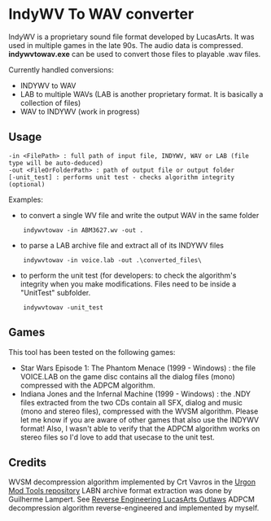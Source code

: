# IndyWV To WAV converter

IndyWV is a proprietary sound file format developed by LucasArts. It was used in multiple games in the late 90s.
The audio data is compressed. **indywvtowav.exe** can be used to convert those files to playable .wav files.

Currently handled conversions:
- INDYWV to WAV
- LAB to multiple WAVs (LAB is another proprietary format. It is basically a collection of files)
- WAV to INDYWV (work in progress)

## Usage
```
-in <FilePath> : full path of input file, INDYWV, WAV or LAB (file type will be auto-deduced)
-out <FileOrFolderPath> : path of output file or output folder
[-unit_test] : performs unit test - checks algorithm integrity (optional)
```

Examples:
- to convert a single WV file and write the output WAV in the same folder
```
    indywvtowav -in ABM3627.wv -out .
```
- to parse a LAB archive file and extract all of its INDYWV files
```
    indywvtowav -in voice.lab -out .\converted_files\
```
- to perform the unit test (for developers: to check the algorithm's integrity when you make modifications. Files need to be inside a "UnitTest" subfolder.
```
    indywvtowav -unit_test
```

## Games
This tool has been tested on the following games:
- Star Wars Episode 1: The Phantom Menace (1999 - Windows) : the file VOICE.LAB on the game disc contains all the dialog files (mono) compressed with the ADPCM algorithm.
- Indiana Jones and the Infernal Machine (1999 - Windows) : the .NDY files extracted from the two CDs contain all SFX, dialog and music (mono and stereo files), compressed with the WVSM algorithm.
Please let me know if you are aware of other games that also use the INDYWV format! Also, I wasn't able to verify that the ADPCM algorithm works on stereo files so I'd love to add that usecase to the unit test.

## Credits
WVSM decompression algorithm implemented by Crt Vavros in the [Urgon Mod Tools repository](https://github.com/smlu/Urgon)
LABN archive format extraction was done by Guilherme Lampert. See [Reverse Engineering LucasArts Outlaws](https://github.com/glampert/reverse-engineering-outlaws)
ADPCM decompression algorithm reverse-engineered and implemented by myself.